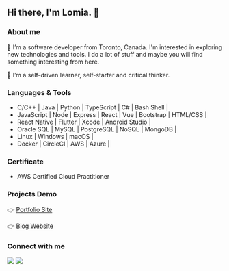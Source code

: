 ## Hi there, I'm Lomia. 👋

### About me
<p> 👀 I’m a software developer from Toronto, Canada. I'm interested in exploring new technologies and tools. 
I do a lot of stuff and maybe you will find something interesting from here. </p>

🌱 I’m a self-driven learner, self-starter and critical thinker.

### Languages & Tools
- C/C++ | Java | Python | TypeScript | C# | Bash Shell |
- JavaScript | Node | Express | React | Vue | Bootstrap | HTML/CSS |
- React Native | Flutter | Xcode | Android Studio |
- Oracle SQL | MySQL | PostgreSQL | NoSQL | MongoDB |
- Linux | Windows | macOS |
- Docker | CircleCI | AWS | Azure |

### Certificate
- AWS Certified Cloud Practitioner

### Projects Demo
👉 [Portfolio Site](https://lomia-portfolio.netlify.app/)

👉 [Blog Website](https://troubled-ox-robe.cyclic.app/)

### Connect with me
<a href="mailto:lomia5w@gmail.com"><img src="https://img.shields.io/badge/-Gmail-grey?style=flat&logo=Gmail&logoColor=red"/><a> </a><a href="https://www.linkedin.com/in/lomiawu"><img src="https://img.shields.io/badge/-Lomia%20Wu%20-0077B5?style=flat&logo=Linkedin&logoColor=white"/></a>

<!---
LomiaW/LomiaW is a ✨ special ✨ repository because its `README.md` (this file) appears on your GitHub profile.
You can click the Preview link to take a look at your changes.
--->
